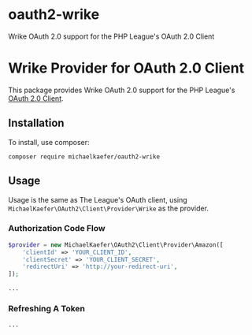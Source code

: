 # oauth2-wrike
Wrike OAuth 2.0 support for the PHP League's OAuth 2.0 Client


# Wrike Provider for OAuth 2.0 Client

This package provides Wrike OAuth 2.0 support for the PHP League's [OAuth 2.0 Client](https://github.com/thephpleague/oauth2-client).

## Installation

To install, use composer:

```
composer require michaelkaefer/oauth2-wrike
```

## Usage

Usage is the same as The League's OAuth client, using `MichaelKaefer\OAuth2\Client\Provider\Wrike` as the provider.

### Authorization Code Flow

```php
$provider = new MichaelKaefer\OAuth2\Client\Provider\Amazon([
    'clientId' => 'YOUR_CLIENT_ID',
    'clientSecret' => 'YOUR_CLIENT_SECRET',
    'redirectUri' => 'http://your-redirect-uri',
]);

...
```

### Refreshing A Token

```php
...
```

